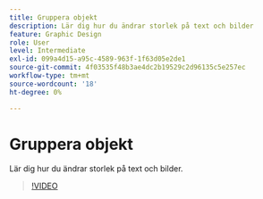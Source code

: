 ```yaml
---
title: Gruppera objekt
description: Lär dig hur du ändrar storlek på text och bilder
feature: Graphic Design
role: User
level: Intermediate
exl-id: 099a4d15-a95c-4589-963f-1f63d05e2de1
source-git-commit: 4f03535f48b3ae4dc2b19529c2d96135c5e257ec
workflow-type: tm+mt
source-wordcount: '18'
ht-degree: 0%

---
```


# Gruppera objekt

Lär dig hur du ändrar storlek på text och bilder.

>[!VIDEO](https://video.tv.adobe.com/v/3420212?quality=12&learn=on&hidetitle=true)
